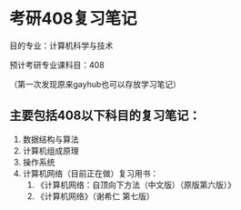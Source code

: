 # 考研408复习笔记

目的专业：计算机科学与技术

预计考研专业课科目：408

（第一次发现原来gayhub也可以存放学习笔记）



## 主要包括408以下科目的复习笔记：

1. 数据结构与算法
2. 计算机组成原理
3. 操作系统
4. 计算机网络（目前正在做）复习用书：
   1. 《计算机网络：自顶向下方法（中文版）（原版第六版）》
   2. 《计算机网络》（谢希仁 第七版）

